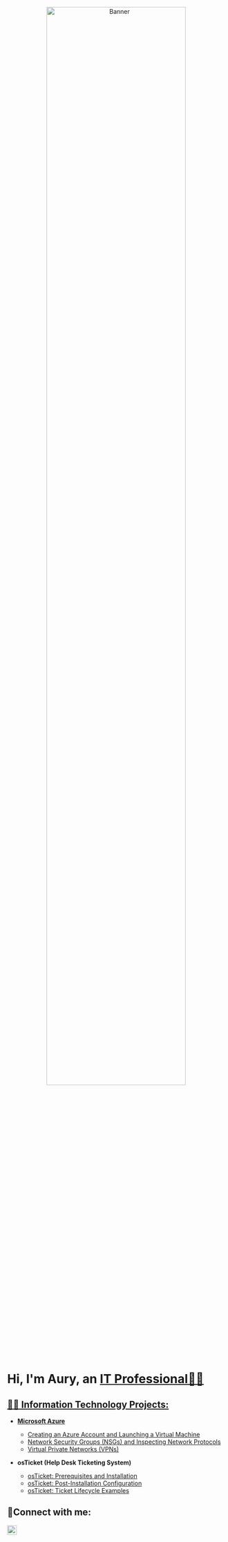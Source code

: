 <p align="center">
<img src="https://i.imgur.com/0JYwLr1.png" height="80%" width="80%" alt="Banner"/>
</p>
<h1>Hi, I'm Aury, an <a href="https://www.linkedin.com/in/aury-reyes-79105120a/">IT Professional👋🏻</h1>

<h2>👨‍💻 Information Technology Projects:</h2>
  
- <b>Microsoft Azure</b>
  - [Creating an Azure Account and Launching a Virtual Machine](https://github.com/auryreyes/create-azure-virtual-machine)
  - [Network Security Groups (NSGs) and Inspecting Network Protocols](https://github.com/auryreyes/azure-nsg-network-protocols)
  - [Virtual Private Networks (VPNs)](https://github.com/auryreyes/virtual-private-networks)

- <b>osTicket (Help Desk Ticketing System)</b>
  - [osTicket: Prerequisites and Installation](https://github.com/auryreyes/osticket-prereqs)
  - [osTicket: Post-Installation Configuration](https://github.com/auryreyes/post-install-config)
  - [osTicket: Ticket Lifecycle Examples](https://github.com/auryreyes/ticket-lifecycle)

<h2>🤳Connect with me:</h2>

[<img align="left" alt="Josh | LinkedIn" width="22px" src="https://cdn.jsdelivr.net/npm/simple-icons@v3/icons/linkedin.svg" />][linkedin]

[linkedin]:https://www.linkedin.com/in/aury-reyes-79105120a/
